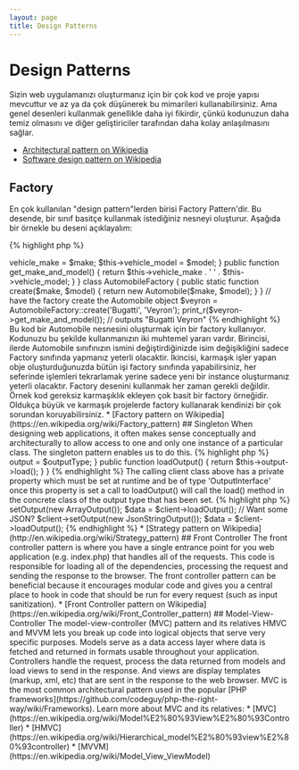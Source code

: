 ```yaml
---
layout: page
title: Design Patterns
---
```


# Design Patterns

Sizin web uygulamanızı oluşturmanız için bir çok kod ve proje yapısı mevcuttur ve az ya da
çok düşünerek bu mimarileri kullanabilirsiniz. Ama genel desenleri kullanmak genellikle daha
iyi fikirdir, çünkü kodunuzun daha temiz olmasını ve diğer geliştiriciler tarafından daha
kolay anlaşılmasını sağlar.

* [Architectural pattern on Wikipedia](https://en.wikipedia.org/wiki/Architectural_pattern)
* [Software design pattern on Wikipedia](https://en.wikipedia.org/wiki/Software_design_pattern)

## Factory

En çok kullanılan "design pattern"lerden birisi Factory Pattern'dir. Bu desende, bir sınıf
basitçe kullanmak istediğiniz nesneyi oluşturur. Aşağıda bir örnekle bu deseni açıklayalım:

{% highlight php %}
<?php
class Automobile
{
    private $vehicle_make;
    private $vehicle_model;

    public function __construct($make, $model)
    {
        $this->vehicle_make = $make;
        $this->vehicle_model = $model;
    }

    public function get_make_and_model()
    {
        return $this->vehicle_make . ' ' . $this->vehicle_model;
    }
}

class AutomobileFactory
{
    public static function create($make, $model)
    {
        return new Automobile($make, $model);
    }
}

// have the factory create the Automobile object
$veyron = AutomobileFactory::create('Bugatti', 'Veyron');

print_r($veyron->get_make_and_model()); // outputs "Bugatti Veyron"
{% endhighlight %}

Bu kod bir Automobile nesnesini oluşturmak için bir factory kullanıyor. Kodunuzu
bu şekilde kullanmanızın iki muhtemel yararı vardır. Birincisi, ilerde Automobile
sınıfınızın ismini değiştirdiğinizde isim değişikliğini sadece Factory sınıfında
yapmanız yeterli olacaktir. İkincisi, karmaşık işler yapan obje oluşturduğunuzda
bütün işi factory sınıfında yapabilirsiniz, her seferinde işlemleri tekrarlamak
yerine sadece yeni bir instance oluşturmanız yeterli olacaktır.

Factory desenini kullanmak her zaman gerekli değildir. Örnek kod gereksiz
karmaşıklık ekleyen çok basit bir factory örneğidir. Oldukça büyük ve karmaşık
projelerde factory kullanarak kendinizi bir çok sorundan koruyabilirsiniz.

* [Factory pattern on Wikipedia](https://en.wikipedia.org/wiki/Factory_pattern)

## Singleton

When designing web applications, it often makes sense conceptually and architecturally to allow access to one and
only one instance of a particular class. The singleton pattern enables us to do this.

{% highlight php %}
<?php
class Singleton
{
    /**
     * Returns the *Singleton* instance of this class.
     *
     * @staticvar Singleton $instance The *Singleton* instances of this class.
     *
     * @return Singleton The *Singleton* instance.
     */
    public static function getInstance()
    {
        static $instance = null;
        if (null === $instance) {
            $instance = new static();
        }

        return $instance;
    }

    /**
     * Protected constructor to prevent creating a new instance of the
     * *Singleton* via the `new` operator from outside of this class.
     */
    protected function __construct()
    {
    }

    /**
     * Private clone method to prevent cloning of the instance of the
     * *Singleton* instance.
     *
     * @return void
     */
    private function __clone()
    {
    }

    /**
     * Private unserialize method to prevent unserializing of the *Singleton*
     * instance.
     *
     * @return void
     */
    private function __wakeup()
    {
    }
}

class SingletonChild extends Singleton
{
}

$obj = Singleton::getInstance();
var_dump($obj === Singleton::getInstance());             // bool(true)

$anotherObj = SingletonChild::getInstance();
var_dump($anotherObj === Singleton::getInstance());      // bool(false)

var_dump($anotherObj === SingletonChild::getInstance()); // bool(true)
{% endhighlight %}

The code above implements the singleton pattern using a [*static* variable](http://php.net/language.variables.scope#language.variables.scope.static) and the static creation method `getInstance()`.
Note the following:

* The constructor [`__construct`](http://php.net/language.oop5.decon#object.construct) is declared as protected to prevent creating a new instance outside of the class via the `new` operator.
* The magic method [`__clone`](http://php.net/language.oop5.cloning#object.clone) is declared as private to prevent cloning of an instance of the class via the [`clone`](http://php.net/language.oop5.cloning) operator.
* The magic method [`__wakeup`](http://php.net/language.oop5.magic#object.wakeup) is declared as private to prevent unserializing of an instance of the class via the global function [`unserialize()`](http://php.net/function.unserialize).
* A new instance is created via [late static binding](http://php.net/language.oop5.late-static-bindings) in the static creation method `getInstance()` with the keyword `static`. This allows the subclassing of the class `Singleton` in the example.

The singleton pattern is useful when we need to make sure we only have a single instance of a class for the entire
request lifecycle in a web application. This typically occurs when we have global objects (such as a Configuration
class) or a shared resource (such as an event queue).

You should be wary when using the singleton pattern, as by its very nature it introduces global state into your
application, reducing testability. In most cases, dependency injection can (and should) be used in place of a
singleton class. Using dependency injection means that we do not introduce unnecessary coupling into the design of our
application, as the object using the shared or global resource requires no knowledge of a concretely defined class.

* [Singleton pattern on Wikipedia](https://en.wikipedia.org/wiki/Singleton_pattern)

## Strategy

With the strategy pattern you encapsulate specific families of algorithms allowing the client class responsible for
instantiating a particular algorithm to have no knowledge of the actual implementation.
There are several variations on the strategy pattern, the simplest of which is outlined below:

This first code snippet outlines a family of algorithms; you may want a serialized array, some JSON or maybe
just an array of data:
{% highlight php %}
<?php

interface OutputInterface
{
    public function load();
}

class SerializedArrayOutput implements OutputInterface
{
    public function load()
    {
        return serialize($arrayOfData);
    }
}

class JsonStringOutput implements OutputInterface
{
    public function load()
    {
        return json_encode($arrayOfData);
    }
}

class ArrayOutput implements OutputInterface
{
    public function load()
    {
        return $arrayOfData;
    }
}
{% endhighlight %}

By encapsulating the above algorithms you are making it nice and clear in your code that other developers can easily
add new output types without affecting the client code.

You will see how each concrete 'output' class implements an OutputInterface - this serves two purposes, primarily it
provides a simple contract which must be obeyed by any new concrete implementations. Secondly by implementing a common
interface you will see in the next section that you can now utilise [Type Hinting](http://php.net/manual/en/language.oop5.typehinting.php) to ensure that the client which is utilising these behaviours is of the correct type in
this case 'OutputInterface'.

The next snippet of code outlines how a calling client class might use one of these algorithms and even better set the
behaviour required at runtime:
{% highlight php %}
<?php

class SomeClient
{
    private $output;

    public function setOutput(OutputInterface $outputType)
    {
        $this->output = $outputType;
    }

    public function loadOutput()
    {
        return $this->output->load();
    }
}
{% endhighlight %}

The calling client class above has a private property which must be set at runtime and be of type 'OutputInterface'
once this property is set a call to loadOutput() will call the load() method in the concrete class of the output type
that has been set.
{% highlight php %}
<?php

$client = new SomeClient();

// Want an array?
$client->setOutput(new ArrayOutput());
$data = $client->loadOutput();

// Want some JSON?
$client->setOutput(new JsonStringOutput());
$data = $client->loadOutput();

{% endhighlight %}

* [Strategy pattern on Wikipedia](http://en.wikipedia.org/wiki/Strategy_pattern)

## Front Controller

The front controller pattern is where you have a single entrance point for you web application (e.g. index.php) that
handles all of the requests. This code is responsible for loading all of the dependencies, processing the request and
sending the response to the browser. The front controller pattern can be beneficial because it encourages modular code
and gives you a central place to hook in code that should be run for every request (such as input sanitization).

* [Front Controller pattern on Wikipedia](https://en.wikipedia.org/wiki/Front_Controller_pattern)

## Model-View-Controller

The model-view-controller (MVC) pattern and its relatives HMVC and MVVM lets you break up code into logical objects that
serve very specific purposes. Models serve as a data access layer where data is fetched and returned in formats usable
throughout your application. Controllers handle the request, process the data returned from models and load views
to send in the response. And views are display templates (markup, xml, etc) that are sent in the response to the web
browser.


MVC is the most common architectural pattern used in the popular [PHP frameworks](https://github.com/codeguy/php-the-right-way/wiki/Frameworks).

Learn more about MVC and its relatives:

* [MVC](https://en.wikipedia.org/wiki/Model%E2%80%93View%E2%80%93Controller)
* [HMVC](https://en.wikipedia.org/wiki/Hierarchical_model%E2%80%93view%E2%80%93controller)
* [MVVM](https://en.wikipedia.org/wiki/Model_View_ViewModel)
